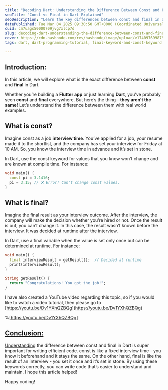 ```yaml
---
title: "Decoding Dart: Understanding the Difference Between Const and Final"
seoTitle: "Const vs Final in Dart Explained"
seoDescription: "Learn the key differences between const and final in Dart with real-world examples for more efficient coding in your Flutter apps"
datePublished: Tue Mar 04 2025 09:30:50 GMT+0000 (Coordinated Universal Time)
cuid: cm7uags50000709jvg7xlcp7d
slug: decoding-dart-understanding-the-difference-between-const-and-final
cover: https://cdn.hashnode.com/res/hashnode/image/upload/v1740976998751/2348f1e7-4924-4277-9761-e1f0d62403d6.png
tags: dart, dart-programming-tutorial, final-keyword-and-const-keyword

---
```


## Introduction:

In this article, we will explore what is the exact difference between **const** and **final** in Dart.

Whether you’re building a **Flutter app** or just learning **Dart**, you’ve probably seen **const** and **final** everywhere. But here’s the thing—**they aren’t the same!** Let’s understand the difference between them with real world examples.

## What is const?

Imagine const as a job **interview time**. You’ve applied for a job, your resume made it to the shortlist, and the company has set your interview for Friday at 10 AM. So, you know the interview time in advance and it’s set in stone.

In Dart, use the const keyword for values that you know won’t change and are known at compile time. For instance:

```dart
void main() {
  const pi = 3.1416;
  pi = 3.15; // ❌ Error! Can't change const values.
}
```

## What is final?

Imagine the final result as your interview outcome. After the interview, the company will make the decision whether you’re hired or not. Once the result is out, you can’t change it. In this case, the result wasn’t known before the interview. It was decided at runtime after the interview.

In Dart, use a final variable when the value is set only once but can be determined at runtime. For instance:

```dart
void main() {
  final interviewResult = getResult();  // Decided at runtime
  print(interviewResult);
}

String getResult() {
  return "Congratulations! You got the job!";
}
```

I have also created a YouTube video regarding this topic, so if you would like to watch a video tutorial, then please go to [https://youtu.be/Dv1YXhQZBQg](https://youtu.be/Dv1YXhQZBQg)

%[https://youtu.be/Dv1YXhQZBQg] 

## [Conclusion:](https://youtu.be/fHFgE51NZhk)

[Understanding](https://youtu.be/fHFgE51NZhk) the difference between const and final in Dart is super important for writing efficient code. const is like a fixed interview time - you know it beforehand and it stays the same. On the other hand, final is like the result of an interview - you set it once and it’s set in stone. By using these keywords correctly, you can write code that’s easier to understand and maintain. I hope this article helped!

Happy coding!